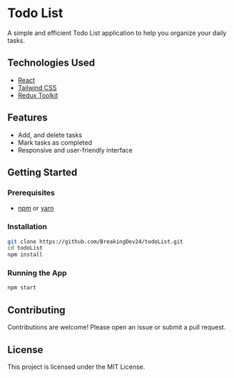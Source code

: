 # Todo List

A simple and efficient Todo List application to help you organize your daily tasks.

## Technologies Used

- [React](https://reactjs.org/)
- [Tailwind CSS](https://tailwindcss.com/)
- [Redux Toolkit](https://redux-toolkit.js.org/)

## Features

- Add, and delete tasks
- Mark tasks as completed
- Responsive and user-friendly interface

## Getting Started

### Prerequisites

- [npm](https://www.npmjs.com/) or [yarn](https://yarnpkg.com/)

### Installation

```bash
git clone https://github.com/BreakingDev24/todoList.git
cd todoList
npm install
```

### Running the App

```bash
npm start
```

## Contributing

Contributions are welcome! Please open an issue or submit a pull request.

## License

This project is licensed under the MIT License.
